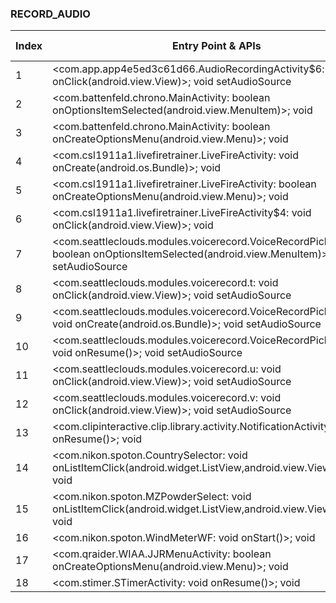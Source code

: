 ### RECORD_AUDIO
| Index | Entry Point & APIs | Screen shot | Resource id | Label |
| ------------- | ------------- | ------------- |-------------|-------------|
| 1 | <com.app.app4e5ed3c61d66.AudioRecordingActivity$6: void onClick(android.view.View)>; void setAudioSource | ![](D:\COSMOS\output\py\Play_win8\Sports\com.app.app4e5ed3c61d66\com.app.app4e5ed3c61d66.AudioRecordingActivity.png) |  | T |
| 2 | <com.battenfeld.chrono.MainActivity: boolean onOptionsItemSelected(android.view.MenuItem)>; void <init> | ![](D:\COSMOS\output\py\Play_win8\Sports\com.battenfeld.chrono\com.battenfeld.chrono.MainActivity.png) |  | |
| 3 | <com.battenfeld.chrono.MainActivity: boolean onCreateOptionsMenu(android.view.Menu)>; void <init> | ![](D:\COSMOS\output\py\Play_win8\Sports\com.battenfeld.chrono\com.battenfeld.chrono.MainActivity.png) |  | |
| 4 | <com.csl1911a1.livefiretrainer.LiveFireActivity: void onCreate(android.os.Bundle)>; void <init> | ![](D:\COSMOS\output\py\Play_win8\Sports\com.csl1911a1.livefiretrainer\com.csl1911a1.livefiretrainer.LiveFireActivity.png) |  | |
| 5 | <com.csl1911a1.livefiretrainer.LiveFireActivity: boolean onCreateOptionsMenu(android.view.Menu)>; void <init> | ![](D:\COSMOS\output\py\Play_win8\Sports\com.csl1911a1.livefiretrainer\com.csl1911a1.livefiretrainer.LiveFireActivity.png) |  | |
| 6 | <com.csl1911a1.livefiretrainer.LiveFireActivity$4: void onClick(android.view.View)>; void <init> | ![](D:\COSMOS\output\py\Play_win8\Sports\com.csl1911a1.livefiretrainer\com.csl1911a1.livefiretrainer.LiveFireActivity.png) |  | |
| 7 | <com.seattleclouds.modules.voicerecord.VoiceRecordPickerActivity: boolean onOptionsItemSelected(android.view.MenuItem)>; void setAudioSource | ![](D:\COSMOS\output\py\Play_win8\Sports\com.niceappsrd.escogido\com.seattleclouds.modules.voicerecord.VoiceRecordPickerActivity.png) |  | T |
| 8 | <com.seattleclouds.modules.voicerecord.t: void onClick(android.view.View)>; void setAudioSource | ![](D:\COSMOS\output\py\Play_win8\Sports\com.niceappsrd.escogido\com.seattleclouds.modules.voicerecord.VoiceRecordPickerActivity.png) |  | T |
| 9 | <com.seattleclouds.modules.voicerecord.VoiceRecordPickerActivity: void onCreate(android.os.Bundle)>; void setAudioSource | ![](D:\COSMOS\output\py\Play_win8\Sports\com.niceappsrd.escogido\com.seattleclouds.modules.voicerecord.VoiceRecordPickerActivity.png) |  | T |
| 10 | <com.seattleclouds.modules.voicerecord.VoiceRecordPickerActivity: void onResume()>; void setAudioSource | ![](D:\COSMOS\output\py\Play_win8\Sports\com.niceappsrd.escogido\com.seattleclouds.modules.voicerecord.VoiceRecordPickerActivity.png) |  | T |
| 11 | <com.seattleclouds.modules.voicerecord.u: void onClick(android.view.View)>; void setAudioSource | ![](D:\COSMOS\output\py\Play_win8\Sports\com.decoypro.squirrelsuk\com.seattleclouds.modules.voicerecord.VoiceRecordPickerActivity.png) |  | T |
| 12 | <com.seattleclouds.modules.voicerecord.v: void onClick(android.view.View)>; void setAudioSource | ![](D:\COSMOS\output\py\Play_win8\Sports\com.decoypro.deernewsounds\com.seattleclouds.modules.voicerecord.VoiceRecordPickerActivity.png) |  | T |
| 13 | <com.clipinteractive.clip.library.activity.NotificationActivity: void onResume()>; void <init> | ![](D:\COSMOS\output\py\Play_win8\Sports\com.jacobsmedia.kfxx\com.clipinteractive.clip.library.activity.NotificationActivity.png) |  | F |
| 14 | <com.nikon.spoton.CountrySelector: void onListItemClick(android.widget.ListView,android.view.View,int,long)>; void <init> | ![](D:\COSMOS\output\py\Play_win8\Sports\com.nikon.spoton\com.nikon.spoton.CountrySelector.png) |  | F |
| 15 | <com.nikon.spoton.MZPowderSelect: void onListItemClick(android.widget.ListView,android.view.View,int,long)>; void <init> | ![](D:\COSMOS\output\py\Play_win8\Sports\com.nikon.spoton\com.nikon.spoton.MZPowderSelect.png) |  | F |
| 16 | <com.nikon.spoton.WindMeterWF: void onStart()>; void <init> | ![](D:\COSMOS\output\py\Play_win8\Sports\com.nikon.spoton\com.nikon.spoton.WindMeterWF.png) |  | F |
| 17 | <com.qraider.WIAA.JJRMenuActivity: boolean onCreateOptionsMenu(android.view.Menu)>; void <init> | ![](D:\COSMOS\output\py\Play_win8\Sports\com.qraider.WIAA\com.qraider.WIAA.JJRMenuActivity.png) |  | F |
| 18 | <com.stimer.STimerActivity: void onResume()>; void <init> | ![](D:\COSMOS\output\py\Play_win8\Sports\com.stimer\com.stimer.STimerActivity.png) |  | F |
